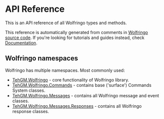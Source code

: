 # API Reference
This is an API reference of all Wolfringo types and methods.

This reference is automatically generated from comments in [Wolfringo source code](https://github.com/TehGM/Wolfringo). If you're looking for tutorials and guides instead, check [Documentation](/guides).

## Wolfringo namespaces
Wolfringo has multiple namespaces. Most commonly used:
- [TehGM.Wolfringo](/api/TehGM.Wolfringo.html) - core functionality of Wolfringo library.
- [TehGM.Wolfringo.Commands](/api/TehGM.Wolfringo.Commands.html) - contains base ('surface') Commands System classes.
- [TehGM.Wolfringo.Messages](/api/TehGM.Wolfringo.Messages.html) - contains all Wolfringo message and event classes.
- [TehGM.Wolfringo.Messages.Responses](/api/TehGM.Wolfringo.Messages.Responses.html) - contains all Wolfringo response classes.
